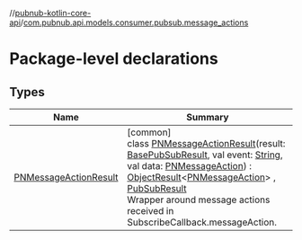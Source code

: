 //[pubnub-kotlin-core-api](../../index.md)/[com.pubnub.api.models.consumer.pubsub.message_actions](index.md)

# Package-level declarations

## Types

| Name | Summary |
|---|---|
| [PNMessageActionResult](-p-n-message-action-result/index.md) | [common]<br>class [PNMessageActionResult](-p-n-message-action-result/index.md)(result: [BasePubSubResult](../com.pubnub.api.models.consumer.pubsub/-base-pub-sub-result/index.md), val event: [String](https://kotlinlang.org/api/latest/jvm/stdlib/kotlin/-string/index.html), val data: [PNMessageAction](../com.pubnub.api.models.consumer.message_actions/-p-n-message-action/index.md)) : [ObjectResult](../com.pubnub.api.models.consumer.pubsub.objects/-object-result/index.md)&lt;[PNMessageAction](../com.pubnub.api.models.consumer.message_actions/-p-n-message-action/index.md)&gt; , [PubSubResult](../com.pubnub.api.models.consumer.pubsub/-pub-sub-result/index.md)<br>Wrapper around message actions received in SubscribeCallback.messageAction. |
